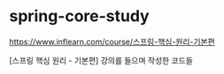 # spring-core-study

https://www.inflearn.com/course/스프링-핵심-원리-기본편

[스프링 핵심 원리 - 기본편] 강의를 들으며 작성한 코드들
